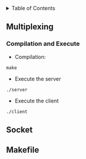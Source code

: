 <!-- TABLE OF CONTENTS -->
<details>
  <summary>Table of Contents</summary>
  <ol>
    <li>
      <a href="#about-the-project">Multiplexing</a>
      <ul>
        <li><a href="#built-with">Compilation and Execute</a></li>
      </ul>
    </li>
    <li>
      <a href="#getting-started">Socket</a>
    </li>
    <li><a href="#usage">Makefile</a></li>
  </ol>
</details>



## Multiplexing

### Compilation and Execute
* Compilation:
```
make
```
* Execute the server
```
./server
```
* Execute the client
```
./client
```
## Socket

## Makefile
